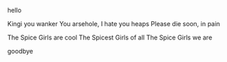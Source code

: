 hello



Kingi you wanker 
You arsehole, I hate you heaps
Please die soon, in pain



The Spice Girls are cool
The Spicest Girls of all
The Spice Girls we are



goodbye
